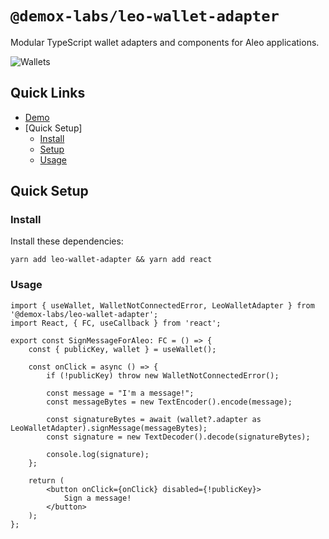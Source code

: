 # `@demox-labs/leo-wallet-adapter`

Modular TypeScript wallet adapters and components for Aleo applications.

![Wallets](wallets.png)

## Quick Links

- [Demo](https://leo-wallet-demo.vercel.app/)
- [Quick Setup]
    + [Install](#install)
    + [Setup](#setup)
    + [Usage](#usage)

## Quick Setup

### Install

Install these dependencies:

```shell
yarn add leo-wallet-adapter && yarn add react
```

### Usage

```tsx
import { useWallet, WalletNotConnectedError, LeoWalletAdapter } from '@demox-labs/leo-wallet-adapter';
import React, { FC, useCallback } from 'react';

export const SignMessageForAleo: FC = () => {
    const { publicKey, wallet } = useWallet();

    const onClick = async () => {
        if (!publicKey) throw new WalletNotConnectedError();
        
        const message = "I'm a message!";
        const messageBytes = new TextEncoder().encode(message);

        const signatureBytes = await (wallet?.adapter as LeoWalletAdapter).signMessage(messageBytes);
        const signature = new TextDecoder().decode(signatureBytes);

        console.log(signature);
    };

    return (
        <button onClick={onClick} disabled={!publicKey}>
            Sign a message!
        </button>
    );
};
```
